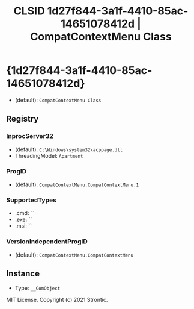 ﻿---
title: "CLSID 1d27f844-3a1f-4410-85ac-14651078412d | CompatContextMenu Class"
excerpt: What is COM-Object CLSID 1d27f844-3a1f-4410-85ac-14651078412d?
---

# {1d27f844-3a1f-4410-85ac-14651078412d}

* (default): `CompatContextMenu Class`

## Registry


### InprocServer32

* (default): `C:\Windows\system32\acppage.dll`
* ThreadingModel: `Apartment`

### ProgID

* (default): `CompatContextMenu.CompatContextMenu.1`

### SupportedTypes

* .cmd: ``
* .exe: ``
* .msi: ``

### VersionIndependentProgID

* (default): `CompatContextMenu.CompatContextMenu`

## Instance

* Type: `__ComObject`

MIT License. Copyright (c) 2021 Strontic.


